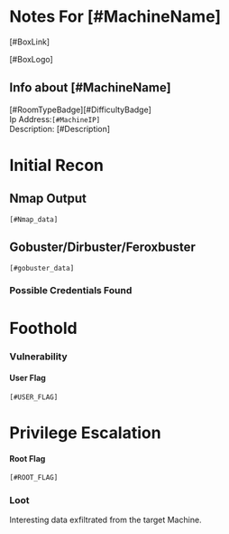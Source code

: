 # Notes For [#MachineName]

[#BoxLink]

[#BoxLogo]

## Info about [#MachineName]
[#RoomTypeBadge][#DifficultyBadge]</br>
Ip Address:``` [#MachineIP] ```</br>
Description: [#Description]

<div style="page-break-after: always;"></div>

# Initial Recon

## Nmap Output

```[#Nmap_data]```

## Gobuster/Dirbuster/Feroxbuster

```[#gobuster_data]```

### Possible Credentials Found


# Foothold
### Vulnerability

#### User Flag
`` [#USER_FLAG] ``

# Privilege Escalation


#### Root Flag
`` [#ROOT_FLAG] ``

### Loot
Interesting data exfiltrated from the target Machine.
